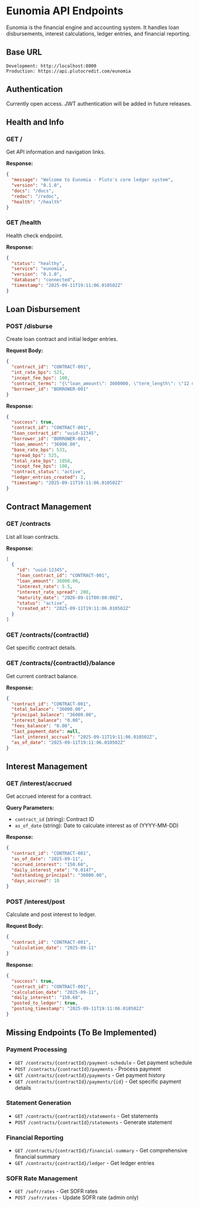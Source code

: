 # Eunomia API Endpoints

Eunomia is the financial engine and accounting system. It handles loan disbursements, interest calculations, ledger entries, and financial reporting.

## Base URL

```
Development: http://localhost:8000
Production: https://api.plutocredit.com/eunomia
```

## Authentication
Currently open access. JWT authentication will be added in future releases.

## Health and Info

### GET /
Get API information and navigation links.

**Response:**
```json
{
  "message": "Welcome to Eunomia - Pluto's core ledger system",
  "version": "0.1.0",
  "docs": "/docs",
  "redoc": "/redoc",
  "health": "/health"
}
```

### GET /health
Health check endpoint.

**Response:**
```json
{
  "status": "healthy",
  "service": "eunomia",
  "version": "0.1.0",
  "database": "connected",
  "timestamp": "2025-09-11T19:11:06.010502Z"
}
```

## Loan Disbursement

### POST /disburse
Create loan contract and initial ledger entries.

**Request Body:**
```json
{
  "contract_id": "CONTRACT-001",
  "int_rate_bps": 525,
  "incept_fee_bps": 100,
  "contract_terms": "{\"loan_amount\": 3600000, \"term_length\": \"12 months\", \"payment_frequency\": \"monthly\"}",
  "borrower_id": "BORROWER-001"
}
```

**Response:**
```json
{
  "success": true,
  "contract_id": "CONTRACT-001",
  "loan_contract_id": "uuid-12345",
  "borrower_id": "BORROWER-001",
  "loan_amount": "36000.00",
  "base_rate_bps": 533,
  "spread_bps": 525,
  "total_rate_bps": 1058,
  "incept_fee_bps": 100,
  "contract_status": "active",
  "ledger_entries_created": 2,
  "timestamp": "2025-09-11T19:11:06.010502Z"
}
```

## Contract Management

### GET /contracts
List all loan contracts.

**Response:**
```json
[
  {
    "id": "uuid-12345",
    "loan_contract_id": "CONTRACT-001",
    "loan_amount": 36000.00,
    "interest_rate": 5.5,
    "interest_rate_spread": 200,
    "maturity_date": "2026-09-11T00:00:00Z",
    "status": "active",
    "created_at": "2025-09-11T19:11:06.010502Z"
  }
]
```

### GET /contracts/{contractId}
Get specific contract details.

### GET /contracts/{contractId}/balance
Get current contract balance.

**Response:**
```json
{
  "contract_id": "CONTRACT-001",
  "total_balance": "36000.00",
  "principal_balance": "36000.00",
  "interest_balance": "0.00",
  "fees_balance": "0.00",
  "last_payment_date": null,
  "last_interest_accrual": "2025-09-11T19:11:06.010502Z",
  "as_of_date": "2025-09-11T19:11:06.010502Z"
}
```

## Interest Management

### GET /interest/accrued
Get accrued interest for a contract.

**Query Parameters:**

- `contract_id` (string): Contract ID
- `as_of_date` (string): Date to calculate interest as of (YYYY-MM-DD)

**Response:**
```json
{
  "contract_id": "CONTRACT-001",
  "as_of_date": "2025-09-11",
  "accrued_interest": "150.68",
  "daily_interest_rate": "0.0147",
  "outstanding_principal": "36000.00",
  "days_accrued": 10
}
```

### POST /interest/post
Calculate and post interest to ledger.

**Request Body:**
```json
{
  "contract_id": "CONTRACT-001",
  "calculation_date": "2025-09-11"
}
```

**Response:**
```json
{
  "success": true,
  "contract_id": "CONTRACT-001",
  "calculation_date": "2025-09-11",
  "daily_interest": "150.68",
  "posted_to_ledger": true,
  "posting_timestamp": "2025-09-11T19:11:06.010502Z"
}
```

## Missing Endpoints (To Be Implemented)

### Payment Processing

- `GET /contracts/{contractId}/payment-schedule` - Get payment schedule
- `POST /contracts/{contractId}/payments` - Process payment
- `GET /contracts/{contractId}/payments` - Get payment history
- `GET /contracts/{contractId}/payments/{id}` - Get specific payment details

### Statement Generation

- `GET /contracts/{contractId}/statements` - Get statements
- `POST /contracts/{contractId}/statements` - Generate statement

### Financial Reporting

- `GET /contracts/{contractId}/financial-summary` - Get comprehensive financial summary
- `GET /contracts/{contractId}/ledger` - Get ledger entries

### SOFR Rate Management

- `GET /sofr/rates` - Get SOFR rates
- `POST /sofr/rates` - Update SOFR rate (admin only)

